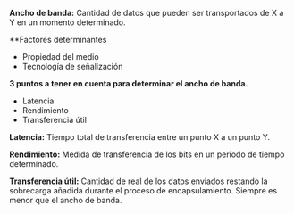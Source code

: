 
**Ancho de banda:** Cantidad de datos que pueden ser transportados de X a Y en un momento determinado.


**Factores determinantes
+ Propiedad del medio
+ Tecnología de señalización


**3 puntos a tener en cuenta para determinar el ancho de banda.**
+ Latencia
+ Rendimiento
+ Transferencia útil

**Latencia:** Tiempo total de transferencia entre un punto X a un punto Y.

**Rendimiento:** Medida de transferencia de los bits en un periodo de tiempo determinado.

**Transferencia útil:** Cantidad de real de los datos enviados restando la sobrecarga añadida durante el proceso de encapsulamiento. Siempre es menor que el ancho de banda.


